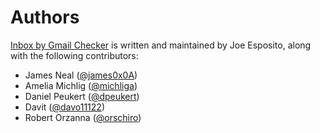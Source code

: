 Authors
=======

[Inbox by Gmail Checker][home] is written and maintained by Joe Esposito,
along with the following contributors:

- James Neal ([@james0x0A](https://github.com/james0x0A))
- Amelia Michlig ([@michliga](https://github.com/michliga))
- Daniel Peukert ([@dpeukert](https://github.com/dpeukert))
- Davit ([@davo11122](https://github.com/davo11122))
- Robert Orzanna ([@orschiro](https://github.com/orschiro))


[home]: README.md
